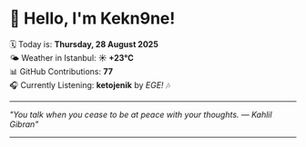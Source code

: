 # 👋 Hello, I'm Kekn9ne!

🗓️ Today is: **Thursday, 28 August 2025**  
🌤️ Weather in Istanbul: **☀️   +23°C**  
📊 GitHub Contributions: **77**  
🎧 Currently Listening: **ketojenik** by *EGE!* 🎶

---

_"You talk when you cease to be at peace with your thoughts. — *Kahlil Gibran*"_

---
